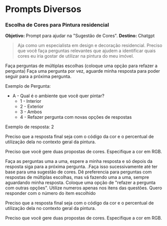 # Prompts Diversos


### Escolha de Cores para Pintura residencial
**Objetivo:** Prompt para ajudar na "Sugestão de Cores".
**Destino:** Chatgpt

> Aja como um especialista em design e decoração residencial.
Preciso que você faça perguntas relevantes que ajudem a identificar quais cores eu iria gostar de utilizar na pintura do meu imóvel.

Faça perguntas de múltiplas escolhas (coloque uma opção para refazer a pergunta)
Faça uma pergunta por vez, aguarde minha resposta para poder seguir para a próxima pergunta.

Exemplo de Pergunta:
* A - Qual é o ambiente que você quer pintar?
    * 1 - Interior
    * 2 - Exterior
    * 3 - Ambos
    * 4 - Refazer pergunta com novas opções de respostas

Exemplo de resposta:
2

Preciso que a resposta final seja com o código da cor e o percentual de utilização dela no contexto geral da pintura.

Preciso que você gere duas propostas de cores.
Especifique a cor em RGB.






Faça as perguntas uma a uma, espere a minha resposta e só depois da resposta siga para a próxima pergunta. .Faça isso sucessivamente até ter base para uma sugestão de cores. Dê preferencia para perguntas com respostas de múltiplas escolhas, mas vá fazendo uma a uma, sempre aguardando minha resposta. Coloque uma opção de "refazer a pergunta com outras opções". Utilize numeros apenas nos itens das questões. Quero responder com o número do item escolhido

Preciso que a resposta final seja com o código da cor e o percentual de utilização dela no contexto geral da pintura.

Preciso que você gere duas propostas de cores.
Especifique a cor em RGB.
